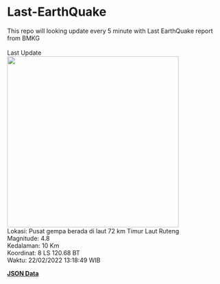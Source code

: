 # Last-EarthQuake
This repo will looking update every 5 minute with Last EarthQuake report from BMKG
<br>
<br>
Last Update
<br>
<img src="https://ews.bmkg.go.id/TEWS/data/20220222131849.mmi.jpg" width="400"/>
<br>
Lokasi: Pusat gempa berada di laut 72 km Timur Laut Ruteng <br>
Magnitude: 4.8 <br>
Kedalaman: 10 Km <br>
Koordinat: 8 LS 120.68 BT <br>
Waktu: 22/02/2022 13:18:49 WIB <br>

<a href="./data/data.json">**JSON Data**</a>
